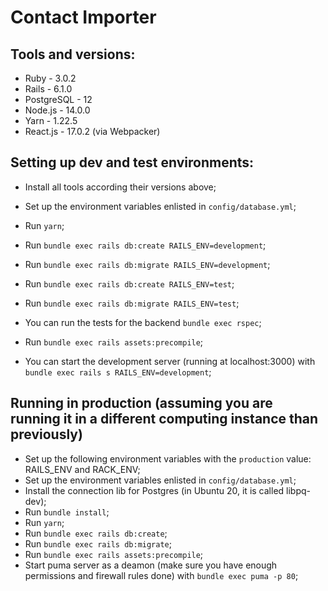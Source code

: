 # Contact Importer

## Tools and versions:

* Ruby - 3.0.2
* Rails - 6.1.0
* PostgreSQL - 12
* Node.js - 14.0.0
* Yarn - 1.22.5
* React.js - 17.0.2 (via Webpacker)

## Setting up dev and test environments:

* Install all tools according their versions above;
* Set up the environment variables enlisted in `config/database.yml`;

* Run `yarn`;
* Run `bundle exec rails db:create RAILS_ENV=development`;
* Run `bundle exec rails db:migrate RAILS_ENV=development`;
* Run `bundle exec rails db:create RAILS_ENV=test`;
* Run `bundle exec rails db:migrate RAILS_ENV=test`;
* You can run the tests for the backend `bundle exec rspec`;
* Run `bundle exec rails assets:precompile`;
* You can start the development server (running at localhost:3000) with `bundle exec rails s RAILS_ENV=development`;

## Running in production (assuming you are running it in a different computing instance than previously)
* Set up the following environment variables with the `production` value: RAILS\_ENV and RACK\_ENV;
* Set up the environment variables enlisted in `config/database.yml`;
* Install the connection lib for Postgres (in Ubuntu 20, it is called libpq-dev);
* Run `bundle install`;
* Run `yarn`;
* Run `bundle exec rails db:create`;
* Run `bundle exec rails db:migrate`;
* Run `bundle exec rails assets:precompile`;
* Start puma server as a deamon (make sure you have enough permissions and firewall rules done) with `bundle exec puma -p 80`;
